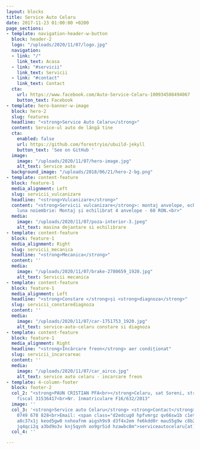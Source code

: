 ```yaml
---
layout: blocks
title: Service Auto Celaru
date: 2017-11-23 01:00:00 +0200
page_sections:
- template: navigation-header-w-button
  block: header-2
  logo: "/uploads/2020/11/07/logo.jpg"
  navigation:
  - link: "/"
    link_text: Acasa
  - link: "#servicii"
    link_text: Servicii
  - link: "#contact"
    link_text: Contact
  cta:
    url: https://www.facebook.com/Auto-Service-Celaru-100934588494067
    button_text: Facebook
- template: hero-banner-w-image
  block: hero-2
  slug: features
  headline: "<strong>Service Auto Celaru</strong>"
  content: Service-ul auto de lângă tine
  cta:
    enabled: false
    url: https://github.com/forestryio/ubuild-jekyll
    button_text: 'See on GitHub '
  image:
    image: "/uploads/2020/11/07/hero-image.jpg"
    alt_text: Service auto
  background_image: "/uploads/2018/06/21/hero-2-bg.png"
- template: content-feature
  block: feature-1
  media_alignment: Left
  slug: servicii_vulcanizare
  headline: "<strong>Vulcanizare</strong>"
  content: "<strong>Servicii vulcanizare</strong>: montaj anvelope, echilibrare.<br>In
    luna noiembrie: Montaj și echilibrat 4 anvelope - 60 RON.<br>"
  media:
    image: "/uploads/2020/11/07/poza-interior-3.jpeg"
    alt_text: masina dejantare si echilibrare
- template: content-feature
  block: feature-1
  media_alignment: Right
  slug: servicii_mecanica
  headline: "<strong>Mecanica</strong>"
  content: ''
  media:
    image: "/uploads/2020/11/07/brake-2780659_1920.jpg"
    alt_text: Servicii mecanica
- template: content-feature
  block: feature-1
  media_alignment: Left
  headline: "<strong>Constare </strong>și <strong>diagnoza</strong>"
  slug: servicii_constarediagnoza
  content: ''
  media:
    image: "/uploads/2020/11/07/car-1751753_1920.jpg"
    alt_text: service-auto-celaru constare si diagnoza
- template: content-feature
  block: feature-1
  media_alignment: Right
  headline: "<strong>Încărcare freon</strong> aer condiționat"
  slug: servicii_incarcareac
  content: ''
  media:
    image: "/uploads/2020/11/07/car_airco.jpg"
    alt_text: service auto celaru - incarcare freon
- template: 4-column-footer
  block: footer-2
  col_2: "<strong>PAUN CRISTIAN PFA<br></strong>Celaru, sat Soreni, strada Ispas<br>Cod
    fiscal 31536417<br>Nr. înmatriculare F16/632/2013"
  image: ''
  col_3: '<strong>Service auto Celaru</strong> <strong>Contact</strong><br>Telefon:
    0749 678 828<br>Email: <span class="d2edcug0 hpfvmrgz qv66sw1b c1et5uql rrkovp55
    a8c37x1j keod5gw0 nxhoafnm aigsh9s9 d3f4x2em fe6kdd0r mau55g9w c8b282yb iv3no6db
    jq4qci2q a3bd9o3v knj5qynh oo9gr5id hzawbc8m">serviceautocelaru[at]yahoo.com</span>'
  col_4: ''

---
```

